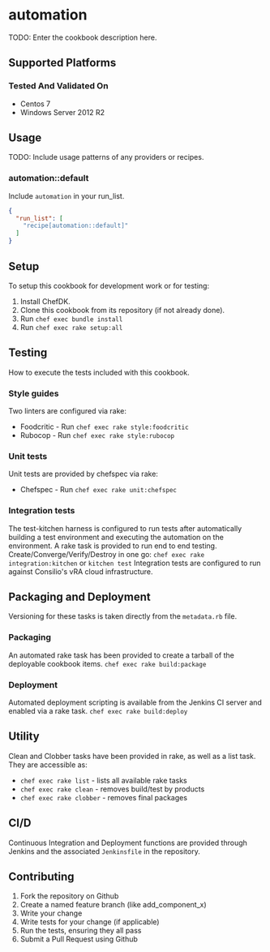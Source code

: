 # automation

TODO: Enter the cookbook description here.

## Supported Platforms

### Tested And Validated On
- Centos 7
- Windows Server 2012 R2

## Usage

TODO: Include usage patterns of any providers or recipes.

### automation::default

Include `automation` in your run_list.

```json
{
  "run_list": [
    "recipe[automation::default]"
  ]
}
```

## Setup

To setup this cookbook for development work or for testing:

1. Install ChefDK.
2. Clone this cookbook from its repository (if not already done).
3. Run `chef exec bundle install`
4. Run `chef exec rake setup:all`

## Testing

How to execute the tests included with this cookbook.

### Style guides
Two linters are configured via rake:
* Foodcritic - Run `chef exec rake style:foodcritic`
* Rubocop - Run `chef exec rake style:rubocop`

### Unit tests
Unit tests are provided by chefspec via rake:
* Chefspec - Run `chef exec rake unit:chefspec`

### Integration tests
The test-kitchen harness is configured to run tests after automatically building a test environment and executing the automation on the environment.  A rake task is provided to run end to end testing.
Create/Converge/Verify/Destroy in one go:
`chef exec rake integration:kitchen` or `kitchen test`
Integration tests are configured to run against Consilio's vRA cloud infrastructure.

## Packaging and Deployment
Versioning for these tasks is taken directly from the `metadata.rb` file.

### Packaging
An automated rake task has been provided to create a tarball of the deployable cookbook items.
`chef exec rake build:package`

### Deployment
Automated deployment scripting is available from the Jenkins CI server and enabled via a rake task.
`chef exec rake build:deploy`

## Utility
Clean and Clobber tasks have been provided in rake, as well as a list task.  They are accessible as:
* `chef exec rake list` - lists all available rake tasks
* `chef exec rake clean` - removes build/test by products
* `chef exec rake clobber` - removes final packages

## CI/D
Continuous Integration and Deployment functions are provided through Jenkins and the associated `Jenkinsfile` in the repository.

## Contributing

1. Fork the repository on Github
2. Create a named feature branch (like add_component_x)
3. Write your change
4. Write tests for your change (if applicable)
5. Run the tests, ensuring they all pass
6. Submit a Pull Request using Github
